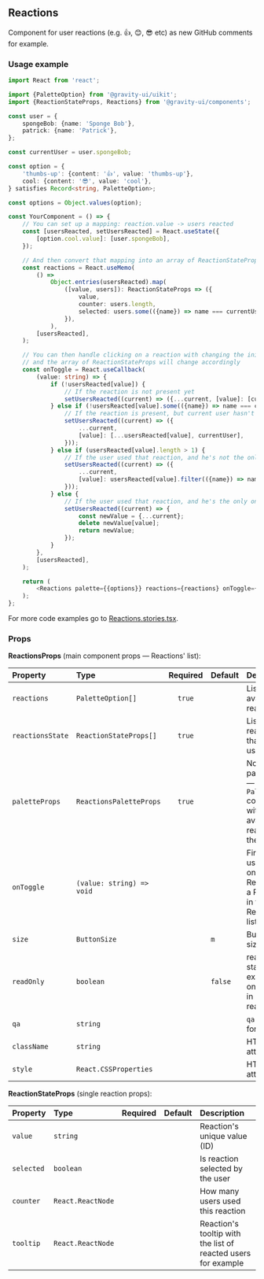 ## Reactions

Component for user reactions (e.g. 👍, 😊, 😎 etc) as new GitHub comments for example.

### Usage example

```typescript
import React from 'react';

import {PaletteOption} from '@gravity-ui/uikit';
import {ReactionStateProps, Reactions} from '@gravity-ui/components';

const user = {
    spongeBob: {name: 'Sponge Bob'},
    patrick: {name: 'Patrick'},
};

const currentUser = user.spongeBob;

const option = {
    'thumbs-up': {content: '👍', value: 'thumbs-up'},
    cool: {content: '😎', value: 'cool'},
} satisfies Record<string, PaletteOption>;

const options = Object.values(option);

const YourComponent = () => {
    // You can set up a mapping: reaction.value -> users reacted
    const [usersReacted, setUsersReacted] = React.useState({
        [option.cool.value]: [user.spongeBob],
    });

    // And then convert that mapping into an array of ReactionStateProps
    const reactions = React.useMemo(
        () =>
            Object.entries(usersReacted).map(
                ([value, users]): ReactionStateProps => ({
                    value,
                    counter: users.length,
                    selected: users.some(({name}) => name === currentUser.name),
                }),
            ),
        [usersReacted],
    );

    // You can then handle clicking on a reaction with changing the inital mapping,
    // and the array of ReactionStateProps will change accordingly
    const onToggle = React.useCallback(
        (value: string) => {
            if (!usersReacted[value]) {
                // If the reaction is not present yet
                setUsersReacted((current) => ({...current, [value]: [currentUser]}));
            } else if (!usersReacted[value].some(({name}) => name === currentUser.name)) {
                // If the reaction is present, but current user hasn't selected it yet
                setUsersReacted((current) => ({
                    ...current,
                    [value]: [...usersReacted[value], currentUser],
                }));
            } else if (usersReacted[value].length > 1) {
                // If the user used that reaction, and he's not the only one who used it
                setUsersReacted((current) => ({
                    ...current,
                    [value]: usersReacted[value].filter(({name}) => name !== currentUser.name),
                }));
            } else {
                // If the user used that reaction, and he's the only one who used it
                setUsersReacted((current) => {
                    const newValue = {...current};
                    delete newValue[value];
                    return newValue;
                });
            }
        },
        [usersReacted],
    );

    return (
        <Reactions palette={{options}} reactions={reactions} onToggle={onToggle} />
    );
};
```

For more code examples go to [Reactions.stories.tsx](https://github.com/gravity-ui/components/blob/main/src/components/Reactions/__stories__/Reactions.stories.tsx).

### Props

**ReactionsProps** (main component props — Reactions' list):

| Property         | Type                      | Required | Default | Description                                                                                    |
| :--------------- | :------------------------ | :------: | :------ | :--------------------------------------------------------------------------------------------- |
| `reactions`      | `PaletteOption[]`         |  `true`  |         | List of all available reactions                                                                |
| `reactionsState` | `ReactionStateProps[]`    |  `true`  |         | List of reactions that were used                                                               |
| `paletteProps`   | `ReactionsPaletteProps`   |  `true`  |         | Notifications' palette props — it's a `Palette` component with available reactions to the user |
| `onToggle`       | `(value: string) => void` |          |         | Fires when a user clicks on a Reaction (in a Palette or in the Reactions' list)                |
| `size`           | `ButtonSize`              |          | `m`     | Buttons's size                                                                                 |
| `readOnly`       | `boolean`                 |          | `false` | readOnly state (usage example: only signed in users can react)                                 |
| `qa`             | `string`                  |          |         | `qa` attribute for testing                                                                     |
| `className`      | `string`                  |          |         | HTML class attribute                                                                           |
| `style`          | `React.CSSProperties`     |          |         | HTML style attribute                                                                           |

**ReactionStateProps** (single reaction props):

| Property   | Type              | Required | Default | Description                                                   |
| :--------- | :---------------- | :------: | :------ | :------------------------------------------------------------ |
| `value`    | `string`          |          |         | Reaction's unique value (ID)                                  |
| `selected` | `boolean`         |          |         | Is reaction selected by the user                              |
| `counter`  | `React.ReactNode` |          |         | How many users used this reaction                             |
| `tooltip`  | `React.ReactNode` |          |         | Reaction's tooltip with the list of reacted users for example |
